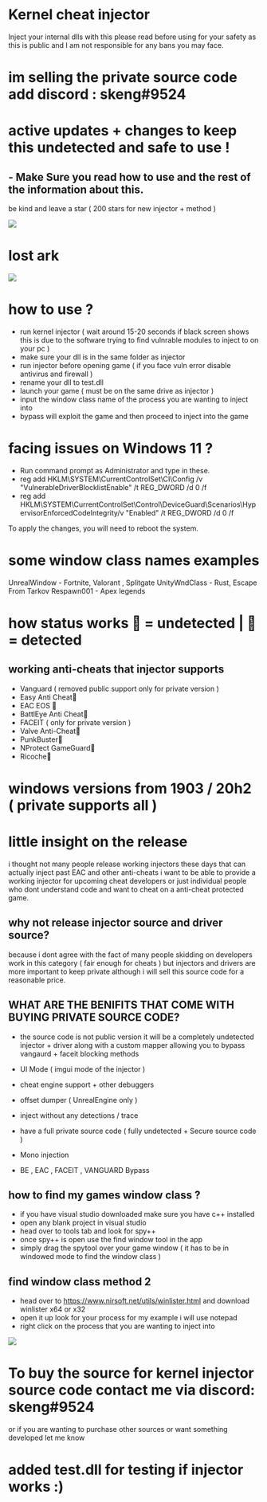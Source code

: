 # Kernel cheat injector
Inject your internal dlls with this please read before using for your safety as this is public and I am not responsible for any bans you may face.
# im selling the private source code add discord : skeng#9524


# active updates + changes to keep this undetected and safe to use !
## - Make Sure you read how to use and the rest of the information about this.  
be kind and leave a star ( 200 stars for new injector + method )

<img src="https://i.ibb.co/Cngyv9n/Capture.png">



# lost ark
<img src=https://media.discordapp.net/attachments/947722414551351326/949319472324423740/unknown.png>


# how to use ?
- run kernel injector ( wait around 15-20 seconds if black screen shows this is due to the software trying to find vulnrable modules to inject to on your pc )
- make sure your dll is in the same folder as injector
- run injector before opening game ( if you face vuln error disable antivirus and firewall )
- rename your dll to test.dll
- launch your game ( must be on the same drive as injector )
- input the window class name of the process you are wanting to inject into 
- bypass will exploit the game and then proceed  to inject into the game


# facing issues on Windows 11 ?
- Run command prompt as Administrator and type in these.
- reg add HKLM\SYSTEM\CurrentControlSet\CI\Config /v "VulnerableDriverBlocklistEnable" /t REG_DWORD /d 0 /f
- reg add HKLM\SYSTEM\CurrentControlSet\Control\DeviceGuard\Scenarios\HypervisorEnforcedCodeIntegrity/v "Enabled" /t REG_DWORD /d 0 /f

To apply the changes, you will need to reboot the system.


# some window class names examples
UnrealWindow - Fortnite, Valorant , Splitgate 
UnityWndClass - Rust, Escape From Tarkov
Respawn001 - Apex legends


# how status works 🔵 = undetected | 🔴 = detected
## working anti-cheats that injector supports
* Vanguard ( removed public support only for private version ) 
* Easy Anti Cheat🔵
* EAC EOS 🔵
* BattlEye Anti Cheat🔵
* FACEIT ( only for private version )
* Valve Anti-Cheat🔵
* PunkBuster🔵
* NProtect GameGuard🔵
* Ricoche🔵


# windows versions from 1903 / 20h2 ( private supports all )

# little insight on the release
i thought not many people release working injectors these days that can actually inject past EAC and other anti-cheats i want to be able to provide a working injector for upcoming cheat developers or just individual people who dont understand code and want to cheat on a anti-cheat protected game.

## why not release injector source and driver source?
because i dont agree with the fact of many people skidding on developers work in this category ( fair enough for cheats ) but injectors and drivers are more important to keep private although i will sell this source code for a reasonable price.


##  WHAT ARE THE BENIFITS THAT COME WITH BUYING PRIVATE SOURCE CODE?
- the source code is not public version it will be a completely undetected injector + driver along with a custom mapper allowing you to bypass vangaurd + faceit blocking methods 

- UI Mode ( imgui mode of the injector )
- cheat engine support + other debuggers
- offset dumper ( UnrealEngine only )
- inject without any detections / trace
- have a full private source code ( fully undetected + Secure source code )
- Mono injection
- BE , EAC , FACEIT , VANGUARD Bypass

## how to find my games window class ?
- if you have visual studio downloaded make sure you have c++ installed
- open any blank project in visual studio
- head over to tools tab and look for spy++
- once spy++ is open use the find window tool in the app
- simply drag the spytool over your game window ( it has to be in windowed mode to find the window class )


## find window class method 2
- head over to https://www.nirsoft.net/utils/winlister.html and download winlister x64 or x32
- open it up look for your process for my example i will use notepad
- right click on the process that you are wanting to inject into 
<img src="https://i.ibb.co/BL79h5h/tempsnip.png">

# To buy the source for kernel injector source code contact me via discord: skeng#9524
or if you are wanting to purchase other sources or want something developed let me know


# added test.dll for testing if injector works :)


